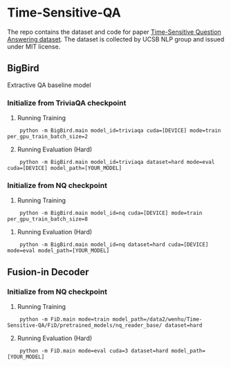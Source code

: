 # Time-Sensitive-QA
The repo contains the dataset and code for paper [Time-Sensitive Question Answering dataset](https://arxiv.org/abs/2108.06314). The dataset is collected by UCSB NLP group and issued under MIT license.



## BigBird

Extractive QA baseline model

### Initialize from TriviaQA checkpoint
1. Running Training
```
    python -m BigBird.main model_id=triviaqa cuda=[DEVICE] mode=train per_gpu_train_batch_size=2
```

2. Running Evaluation (Hard)
```
    python -m BigBird.main model_id=triviaqa dataset=hard mode=eval cuda=[DEVICE] model_path=[YOUR_MODEL]
```

### Initialize from NQ checkpoint
1. Running Training
```
    python -m BigBird.main model_id=nq cuda=[DEVICE] mode=train per_gpu_train_batch_size=8
```

1. Running Evaluation (Hard)
```
    python -m BigBird.main model_id=nq dataset=hard cuda=[DEVICE] mode=eval model_path=[YOUR_MODEL]
```


## Fusion-in Decoder

### Initialize from NQ checkpoint
1. Running Training
```
    python -m FiD.main mode=train model_path=/data2/wenhu/Time-Sensitive-QA/FiD/pretrained_models/nq_reader_base/ dataset=hard
```

2. Running Evaluation (Hard)
```
    python -m FiD.main mode=eval cuda=3 dataset=hard model_path=[YOUR_MODEL] 
```
